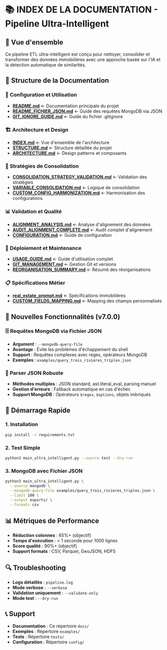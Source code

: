 # 📚 INDEX DE LA DOCUMENTATION - Pipeline Ultra-Intelligent

## 🎯 Vue d'ensemble

Ce pipeline ETL ultra-intelligent est conçu pour nettoyer, consolider et transformer des données immobilières avec une approche basée sur l'IA et la détection automatique de similarités.

## 📁 Structure de la Documentation

### 🔧 **Configuration et Utilisation**

- **[README.md](../README.md)** ← Documentation principale du projet
- **[README_FICHIER_JSON.md](README_FICHIER_JSON.md)** ← Guide des requêtes MongoDB via JSON
- **[GIT_IGNORE_GUIDE.md](GIT_IGNORE_GUIDE.md)** ← Guide du fichier .gitignore

### 🏗️ **Architecture et Design**

- **[INDEX.md](INDEX.md)** ← Vue d'ensemble de l'architecture
- **[STRUCTURE.md](STRUCTURE.md)** ← Structure détaillée du projet
- **[ARCHITECTURE.md](ARCHITECTURE.md)** ← Design patterns et composants

### 🔄 **Stratégies de Consolidation**

- **[CONSOLIDATION_STRATEGY_VALIDATION.md](CONSOLIDATION_STRATEGY_VALIDATION.md)** ← Validation des stratégies
- **[VARIABLE_CONSOLIDATION.md](VARIABLE_CONSOLIDATION.md)** ← Logique de consolidation
- **[CUSTOM_CONFIG_HARMONIZATION.md](CUSTOM_CONFIG_HARMONIZATION.md)** ← Harmonisation des configurations

### 📊 **Validation et Qualité**

- **[ALIGNMENT_ANALYSIS.md](ALIGNMENT_ANALYSIS.md)** ← Analyse d'alignement des données
- **[AUDIT_ALIGNMENT_COMPLETE.md](AUDIT_ALIGNMENT_COMPLETE.md)** ← Audit complet d'alignement
- **[CONFIGURATION.md](CONFIGURATION.md)** ← Guide de configuration

### 🚀 **Déploiement et Maintenance**

- **[USAGE_GUIDE.md](USAGE_GUIDE.md)** ← Guide d'utilisation complet
- **[GIT_MANAGEMENT.md](GIT_MANAGEMENT.md)** ← Gestion Git et versions
- **[REORGANISATION_SUMMARY.md](REORGANISATION_SUMMARY.md)** ← Résumé des réorganisations

### 📋 **Spécifications Métier**

- **[real_estate_prompt.md](real_estate_prompt.md)** ← Spécifications immobilières
- **[CUSTOM_FIELDS_MAPPING.md](CUSTOM_FIELDS_MAPPING.md)** ← Mapping des champs personnalisés

## 🎯 **Nouvelles Fonctionnalités (v7.0.0)**

### 🗄️ **Requêtes MongoDB via Fichier JSON**

- **Argument** : `--mongodb-query-file`
- **Avantage** : Évite les problèmes d'échappement du shell
- **Support** : Requêtes complexes avec regex, opérateurs MongoDB
- **Exemples** : `examples/query_trois_rivieres_triplex.json`

### 🔧 **Parser JSON Robuste**

- **Méthodes multiples** : JSON standard, ast.literal_eval, parsing manuel
- **Gestion d'erreurs** : Fallback automatique en cas d'échec
- **Support MongoDB** : Opérateurs `$regex`, `$options`, objets imbriqués

## 🚀 **Démarrage Rapide**

### 1. **Installation**

```bash
pip install -r requirements.txt
```

### 2. **Test Simple**

```bash
python3 main_ultra_intelligent.py --source test --dry-run
```

### 3. **MongoDB avec Fichier JSON**

```bash
python3 main_ultra_intelligent.py \
  --source mongodb \
  --mongodb-query-file examples/query_trois_rivieres_triplex.json \
  --limit 100 \
  --output exports/ \
  --formats csv
```

## 📊 **Métriques de Performance**

- **Réduction colonnes** : 65%+ (objectif)
- **Temps d'exécution** : < 1 seconde pour 1000 lignes
- **Score qualité** : 90%+ (objectif)
- **Support formats** : CSV, Parquet, GeoJSON, HDF5

## 🔍 **Troubleshooting**

- **Logs détaillés** : `pipeline.log`
- **Mode verbose** : `--verbose`
- **Validation uniquement** : `--validate-only`
- **Mode test** : `--dry-run`

## 📞 **Support**

- **Documentation** : Ce répertoire `docs/`
- **Exemples** : Répertoire `examples/`
- **Tests** : Répertoire `tests/`
- **Configuration** : Répertoire `config/`
